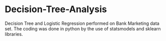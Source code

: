 # Decision-Tree-Analysis
Decision Tree and Logistic Regression performed on Bank Marketing data set. The coding was done in python by the use of statsmodels and sklearn libraries.
